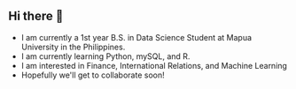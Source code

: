 ## Hi there 👋
- I am currently a 1st year B.S. in Data Science Student at Mapua University in the Philippines. 
- I am currently learning Python, mySQL, and R.
- I am interested in Finance, International Relations, and Machine Learning
- Hopefully we'll get to collaborate soon!


<!--
**antoniopaulocuyo/antoniopaulocuyo** is a ✨ _special_ ✨ repository because its `README.md` (this file) appears on your GitHub profile.

Here are some ideas to get you started:

- 🔭 I’m currently working on ...
- 🌱 I’m currently learning ...
- 👯 I’m looking to collaborate on ...
- 🤔 I’m looking for help with ...
- 💬 Ask me about ...
- 📫 How to reach me: ...
- 😄 Pronouns: ...
- ⚡ Fun fact: ...
-->
